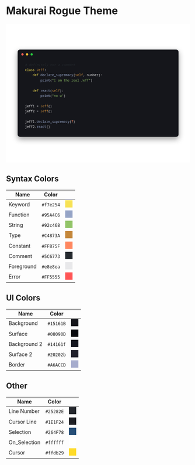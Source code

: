 # Makurai Rogue Theme

<div align=center>

![Theme Preview](../../dogs/rogue/thumbnail.png)
</div>

## Syntax Colors
| Name      | Color          | |
|-----------|----------------|-|
| Keyword   | `#f7e254` | ![keyword](../../dogs/rogue/keyword.png) |
| Function  | `#95A4C6` | ![function](../../dogs/rogue/function.png) |
| String    | `#92c468` | ![string](../../dogs/rogue/string.png) |
| Type      | `#C4873A` | ![type](../../dogs/rogue/type.png) |
| Constant  | `#FF875F` | ![constant](../../dogs/rogue/constant.png) |
| Comment   | `#5C6773` | ![comment](../../dogs/rogue/comment.png) |
| Foreground| `#e8e8ea` | ![foreground](../../dogs/rogue/foreground.png) |
| Error     | `#FF5555` | ![error](../../dogs/rogue/error.png) |

## UI Colors
| Name          | Color           | |
|---------------|-----------------|-|
| Background    | `#15161B` | ![bg](../../dogs/rogue/bg.png) |
| Surface       | `#08090D` | ![surface](../../dogs/rogue/surface.png) |
| Background 2  | `#14161f` | ![bg_alt](../../dogs/rogue/bg_alt.png) |
| Surface 2     | `#20202b` | ![surface_alt](../../dogs/rogue/surface_alt.png) |
| Border        | `#A6ACCD` | ![border](../../dogs/rogue/border.png) |

## Other
| Name         | Color           | |
|--------------|-----------------|-|
| Line Number  | `#25282E` | ![line_nr](../../dogs/rogue/line_nr.png) |
| Cursor Line  | `#1E1F24` | ![cursor_line](../../dogs/rogue/cursor_line.png) |
| Selection    | `#264F78` | ![selection](../../dogs/rogue/selection.png) |
| On_Selection | `#ffffff` | ![on_selection](../../dogs/rogue/on_selection.png) |
| Cursor       | `#ffdb29` | ![cursor](../../dogs/rogue/cursor.png) |